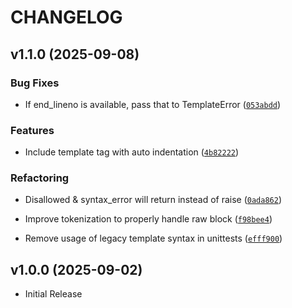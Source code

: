 # CHANGELOG

<!-- version list -->

## v1.1.0 (2025-09-08)

### Bug Fixes

- If end_lineno is available, pass that to TemplateError
  ([`053abdd`](https://github.com/strongio/strong-opx/commit/053abdd99d38bc186a3907bd6c1d6e2776fcd8f5))

### Features

- Include template tag with auto indentation
  ([`4b82222`](https://github.com/strongio/strong-opx/commit/4b82222ced2dcf2b54e8c49779cf022115191a81))

### Refactoring

- Disallowed & syntax_error will return instead of raise
  ([`0ada862`](https://github.com/strongio/strong-opx/commit/0ada86246895e775aed35f9ab0c313b4cc9f06e4))

- Improve tokenization to properly handle raw block
  ([`f98bee4`](https://github.com/strongio/strong-opx/commit/f98bee4726845c1790022fc5409cf635e854ff9e))

- Remove usage of legacy template syntax in unittests
  ([`efff900`](https://github.com/strongio/strong-opx/commit/efff900e79d8ce3915b413135091edb0987bde3f))


## v1.0.0 (2025-09-02)

- Initial Release
